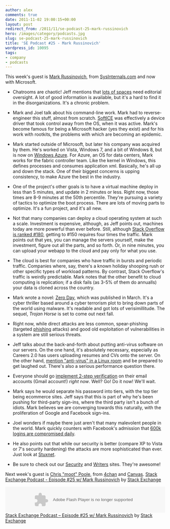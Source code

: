 ```yaml
---
author: alex
comments: true
date: 2011-11-02 19:00:15+00:00
layout: post
redirect_from: /2011/11/se-podcast-25-mark-russinovich
hero: /images/category/podcasts.jpg
slug: se-podcast-25-mark-russinovich
title: 'SE Podcast #25 - Mark Russinovich'
wordpress_id: 10095
tags:
- company
- podcasts
---
```


This week's guest is [Mark Russinovich](http://en.wikipedia.org/wiki/Mark_Russinovich), from [SysInternals.com](http://technet.microsoft.com/en-us/sysinternals) and now with Microsoft.



	
  * Chatrooms are chaotic! Jeff mentions that [lots of spaces](http://www.reddit.com/) need editorial oversight. A lot of good information is available, but it's a hard to find it in the disorganizations. It's a chronic problem.

	
  * Mark and Joel talk about his command-line work. Mark had to reverse-engineer this stuff, almost from scratch. [SoftICE](http://en.wikipedia.org/wiki/SoftICE) was effectively a device driver that took control away from the OS, when it was active. Mark's become famous for being a Microsoft hacker (yes they exist) and for his work with rootkits, the problems with which are becoming an epidemic.

	
  * Mark started outside of Microsoft, but later his company was acquired by them. He's worked on Vista, Windows 7, and a bit of Windows 8, but is now on [Windows Azure](http://en.wikipedia.org/wiki/Azure_Services_Platform). For Azure, an OS for data centers, Mark works for the fabric controller team. Like the kernel in Windows, this defines processes and consumes application xml. Basically, he's all up and down the stack. One of their biggest concerns is upping consistency, to make Azure the best in the industry.

	
  * One of the project's other goals is to have a virtual machine deploy in less than 5 minutes, and update in 2 minutes or less. Right now, those times are 8-9 minutes at the 50th percentile. They're pursuing a variety of tactics to optimize the boot process. There are lots of moving parts to optimize. It's a fun project, and it's all new.

	
  * Not that many companies can deploy a cloud operating system at such a scale. Investment is expensive, although, as Jeff points out, machines today are more powerful than ever before. Still, although [Stack Overflow is ranked #180](http://www.quantcast.com/p-c1rF4kxgLUzNc), getting to #150 requires four times the traffic. Mark points out that yes, you can manage the servers yourself, make the investment, figure out all the parts, and so forth. Or, in nine minutes, you can upload your webapp to the cloud and pay only for what you use.

	
  * The cloud is best for companies who have traffic in bursts and periodic traffic. Companies where, say, there's a known holiday shooping rush or other specific types of workload patterns. By contrast, Stack Overflow's traffic is weirdly predictable. Mark notes that the other benefit to cloud computing is replication; if a disk fails (as 3-5% of them do annualls) your data is cloned across the country.

	
  * Mark wrote a novel: [Zero Day](http://www.amazon.com/Zero-Day-Novel-Mark-Russinovich/dp/031261246X%3FSubscriptionId%3DAKIAIIBINOD46VC3JCLQ%26tag%3Dstackoverfl08-20%26linkCode%3Dxm2%26camp%3D2025%26creative%3D165953%26creativeASIN%3D031261246X), which was published in March. It's a cyber thriller based around a cyber terrorism plot to bring down parts of the world using malware. It's readable and got lots of verisimillitude. The sequel, _Trojan Horse_ is set to come out next fall.

	
  * Right now, while direct attacks are less common, spear-phishing (targeted [phishing](http://en.wikipedia.org/wiki/Phishing) attacks) and good old exploitation of vulnerabilities in a system are still serious threats.

	
  * Jeff talks about the back-and-forth about putting anti-virus software on our servers. On the one hand, it's absolutely necessary, especially as Careers 2.0 has users uploading resumes and CVs onto the server. On the other hand, [mention "anti-virus" in a Linux room](http://unix.stackexchange.com/questions/2751/the-myths-about-viruses-in-unix-linux) and be prepared to get laughed out. There's also a serious performance question there.

	
  * Everyone should go [implement 2-step verification](http://googleblog.blogspot.com/2011/02/advanced-sign-in-security-for-your.html) on their email accounts (Gmail account!) _right now_. Well? Go! Do it now! We'll wait.

	
  * Mark says he would separate his password into tiers, with the top tier being ecommerce sites. Jeff says that this is part of why he's been pushing for third-party sign-ins, where the third party isn't a bunch of idiots. Mark believes we are converging towards this naturally, with the proliferation of Google and Facebook sign-ins.

	
  * Joel wonders if maybe there just aren't that many malevolent people in the world. Mark quickly counters with Facebook's admission that [600k logins are compromised daily](http://nakedsecurity.sophos.com/2011/10/28/compromised-facebook-account-logins/).

	
  * He also points out that while our security is better (compare XP to Vista or 7's security hardening) the attacks are more sophisticated than ever. Just look at [Stuxnet](http://en.wikipedia.org/wiki/Stuxnet).

	
  * Be sure to check out our [Security](http://security.stackexchange.com/) and [Writers](http://writers.stackexchange.com/) sites. They're awesome!


Next week's guest is [Chris "moot" Poole](http://en.wikipedia.org/wiki/Christopher_Poole), from [4chan](http://www.4chan.org) and [Canvas](http://www.canv.as).
[Stack Exchange Podcast - Episode #25 w/ Mark Russinovich](http://soundcloud.com/stack-exchange/stack-exchange-podcast-25) by [Stack Exchange](http://soundcloud.com/stack-exchange)

<object width="100%" height="81" classid="clsid:d27cdb6e-ae6d-11cf-96b8-444553540000" codebase="http://download.macromedia.com/pub/shockwave/cabs/flash/swflash.cab#version=6,0,40,0"><param name="allowscriptaccess" value="always" /><param name="src" value="http://player.soundcloud.com/player.swf?url=http%3A%2F%2Fapi.soundcloud.com%2Ftracks%2F26994881" /><embed width="100%" height="81" type="application/x-shockwave-flash" src="http://player.soundcloud.com/player.swf?url=http%3A%2F%2Fapi.soundcloud.com%2Ftracks%2F26994881" allowscriptaccess="always" /></object> <span><a href="http://soundcloud.com/stack-exchange/stack-exchange-podcast-25">Stack Exchange Podcast &#8211; Episode #25 w/ Mark Russinovich</a> by <a href="http://soundcloud.com/stack-exchange">Stack Exchange</a></span></p>